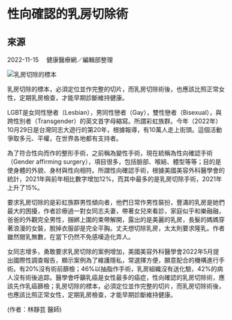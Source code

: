 # 性向確認的乳房切除術

## 來源
2022-11-15　 健康醫療網／編輯部整理

![乳房切除的標本](https://www.healthnews.com.tw/./imageFile/202211/2dafe7014edce1adf6a6f7b06c479778_l.webp)

乳房切除的標本，必須定位並作完整的切片，而乳房切除術後，也應該比照正常女性，定期乳房檢查，才能早期診斷維持健康。

LGBT是女同性戀者（Lesbian），男同性戀者（Gay），雙性戀者（Bisexual），與跨性別者（Transgender）的英文首字母縮寫。所謂彩虹族群。今年（2022年）10月29日是台灣同志大遊行的第20年，根據報導，有10萬人走上街頭。這個活動爭取多元、平權，在世界各地都有支持者。

為了符合性向而作的整形手術，之前稱為變性手術，現在統稱為性向確認手術（Gender affirming surgery），項目很多，包括臉部、喉結、體型等等；目的是使身體的外貌、身材與性向相符。所謂性向確認手術，根據美國美容外科醫學會的統計，2021年與前年相比數字增加12%，而其中最多的是乳房切除手術，2021年上升了15%。

要求乳房切除的是彩虹族群男性傾向者，他們日常作男性裝扮，豐滿的乳房是她們最大的困擾，作者診療過一對女同志夫妻，帶著女兒來看診，家庭似乎和樂融融，爸爸的外觀完全男性，捆綁上圍的束帶解開，露出的是美麗的乳房，長髮的媽媽穿著浪漫的女裝，脫掉衣服卻是完全平胸。丈夫想切除乳房，太太則要求隆乳。作者雖然閱乳無數，在當下仍然不免感嘆造化弄人。

女同志增多，勇敢要求乳房切除的案例增加，美國美容外科醫學會2022年5月提出國際性調查報告，顯示案例為了維護隱私，常選擇方便，願意配合的機構進行手術。有20%沒有術前篩檢；46%以抽脂作手術，乳房組織沒有送化驗，42%的病人沒有術後追踪。醫學會呼籲乳癌是女性最多的癌症，性向確認的乳房切除術，應該先作乳癌篩檢；乳房切除的標本，必須定位並作完整的切片，而乳房切除術後，也應該比照正常女性，定期乳房檢查，才能早期診斷維持健康。

(作者：林靜芸 醫師)